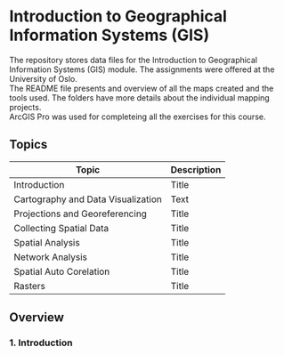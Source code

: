 # Introduction to Geographical Information Systems (GIS)
The repository stores data files for the Introduction to Geographical Information Systems (GIS) module. The assignments were offered at the University of Oslo. \
The README file presents and overview of all the maps created and the tools used. The folders have more details about the individual mapping projects. \
ArcGIS Pro was used for completeing all the exercises for this course.

## Topics
| Topic | Description |
| ----------- | ----------- |
| Introduction | Title |
| Cartography and Data Visualization | Text |
| Projections and Georeferencing | Title |
| Collecting Spatial Data | Title |
| Spatial Analysis | Title |
| Network Analysis | Title |
| Spatial Auto Corelation | Title |
| Rasters | Title |

## Overview

### 1. Introduction
